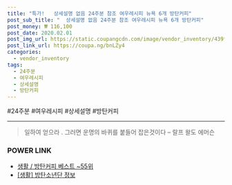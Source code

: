 ```yaml
--- 
title: "특가!   상세설명 없음 24주분 참조 여우레시피 뉴욕 6개 방탄커피" 
post_sub_title: "  상세설명 없음 24주분 참조 여우레시피 뉴욕 6개 방탄커피" 
post_money: ₩ 116,100 
post_date: 2020.02.01 
post_img_url: https://static.coupangcdn.com/image/vendor_inventory/439f/4ef6f47a7695f86895f233dc6afbcfc46dc78d569dcce6b84d55637ef90a.jpeg 
post_link_url: https://coupa.ng/bnLZy4 
categories: 
  - vendor_inventory 
tags: 
  - 24주분 
  - 여우레시피 
  - 상세설명 
  - 방탄커피 
--- 
```

  #24주분 #여우레시피 #상세설명 #방탄커피 
<hr> 

> 일하여 얻으라 . 그러면 운명의 바퀴를 붙들어 잡은것이다 – 랄프 왈도 에머슨 


### POWER LINK

* <a href="https://blog.naver.com/santokki14/221792087473" target="_blank">생활 / 방탄커피 베스트 ~55위</a>
* <a href="https://blog.naver.com/fasyy4321/221764242888" target="_blank"> [생활] 방탄소년단 정보 </a>
